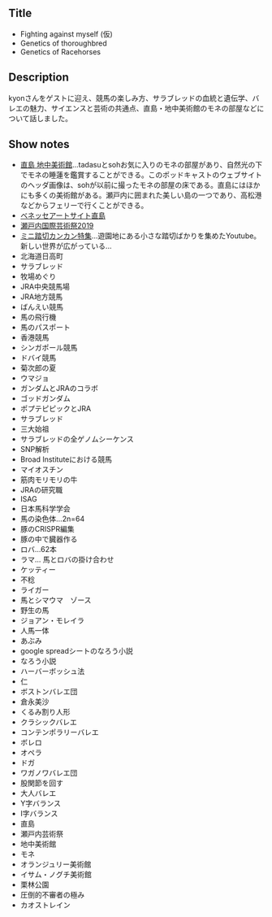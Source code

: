 ## Title
- Fighting against myself (仮)
- Genetics of thoroughbred
- Genetics of Racehorses

## Description
kyonさんをゲストに迎え、競馬の楽しみ方、サラブレッドの血統と遺伝学、バレエの魅力、サイエンスと芸術の共通点、直島・地中美術館のモネの部屋などについて話しました。

## Show notes
- [直島 地中美術館](http://benesse-artsite.jp/art/chichu.html)...tadasuとsohお気に入りのモネの部屋があり、自然光の下でモネの睡蓮を鑑賞することができる。このポッドキャストのウェブサイトのヘッダ画像は、sohが以前に撮ったモネの部屋の床である。直島にはほかにも多くの美術館がある。瀬戸内に囲まれた美しい島の一つであり、高松港などからフェリーで行くことができる。
- [ベネッセアートサイト直島](http://benesse-artsite.jp/)
- [瀬戸内国際芸術祭2019](https://setouchi-artfest.jp/)
- [ミニ踏切カンカン特集](https://www.youtube.com/watch?v=W5moIoAZ38I)...遊園地にある小さな踏切ばかりを集めたYoutube。新しい世界が広がっている...
- 北海道日高町
- サラブレッド
- 牧場めぐり
- JRA中央競馬場
- JRA地方競馬
- ばんえい競馬
- 馬の飛行機
- 馬のパスポート
- 香港競馬
- シンガポール競馬
- ドバイ競馬
- 菊次郎の夏
- ウマジョ
- ガンダムとJRAのコラボ
- ゴッドガンダム
- ポプテピピックとJRA
- サラブレッド
- 三大始祖
- サラブレッドの全ゲノムシーケンス
- SNP解析
- Broad Instituteにおける競馬
- マイオスチン
- 筋肉モリモリの牛
- JRAの研究職
- ISAG 
- 日本馬科学学会
- 馬の染色体...2n=64
- 豚のCRISPR編集
- 豚の中で臓器作る
- ロバ...62本
- ラマ... 馬とロバの掛け合わせ
- ケッティー
- 不稔
- ライガー
- 馬とシマウマ　ゾース
- 野生の馬
- ジョアン・モレイラ
- 人馬一体
- あぶみ
- google spreadシートのなろう小説
- なろう小説
- ハーバーボッシュ法
- 仁
- ボストンバレエ団
- 倉永美沙
- くるみ割り人形
- クラシックバレエ
- コンテンポラリーバレエ
- ボレロ
- オペラ
- ドガ
- ワガノワバレエ団
- 股関節を回す
- 大人バレエ
- Y字バランス
- I字バランス
- 直島
- 瀬戸内芸術祭
- 地中美術館　
- モネ
- オランジュリー美術館
- イサム・ノグチ美術館
- 栗林公園
- 圧倒的不審者の極み
- カオストレイン
